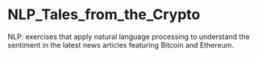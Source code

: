# NLP_Tales_from_the_Crypto
NLP: exercises that apply natural language processing to understand the sentiment in the latest news articles featuring Bitcoin and Ethereum. 
